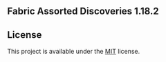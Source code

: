 ## Fabric Assorted Discoveries 1.18.2

## License

This project is available under the [MIT](https://github.com/rndmaccess/assorted-discoveries-fabric/blob/1.18.2/LICENSE) license.

